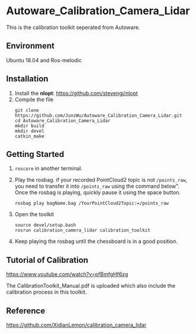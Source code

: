 # Autoware_Calibration_Camera_Lidar
This is the calibration toolkit seperated from Autoware. 
## Environment
Ubuntu 18.04 and Ros-melodic
## Installation
1. Install the **nlopt**: https://github.com/stevengj/nlopt
2. Compile the file<br />
   ```
   git clone https://github.com/JunzWu/Autoware_Calibration_Camera_Lidar.git
   cd Autoware_Calibration_Camera_Lidar
   mkdir build
   mkdir devel
   catkin_make
   ```
## Getting Started
1. `roscore` in another terminal. 
2. Play the rosbag. if your recorded PointCloud2 topic is not `/points_raw`, you need to transfer it into `/points_raw` using the command below". Once the rosbag is playing, quickly pause it using the space button.
   ```
   rosbag play bagName.bag /YourPointCloud2Topic:=/points_raw
   ```
 
3. Open the toolkit
   ```
   source devel/setup.bash
   rosrun calibration_camera_lidar calibration_toolkit
   ```
4. Keep playing the rosbag until the chessboard is in a good position.
## Tutorial of Calibration
https://www.youtube.com/watch?v=pfBmfgHf6zg

The CalibrationToolkit_Manual.pdf is uploaded which also include the calibration process in this toolkit.
## Reference
https://github.com/XidianLemon/calibration_camera_lidar
